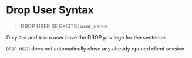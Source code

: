 # Drop User Syntax

> DROP USER [IF EXISTS] user_name

Only `God` and `Admin` user have the DROP privilege for the sentence.

`DROP USER` does not automatically close any already opened client session.
